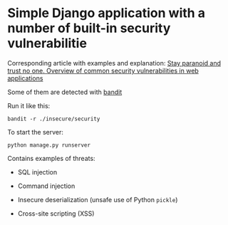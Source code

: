 # Simple Django application with a number of built-in security vulnerabilitie

Corresponding article with examples and explanation: [Stay paranoid and trust no one. Overview of common security vulnerabilities in web applications](https://lchsk.com/stay-paranoid-and-trust-no-one-overview-of-common-security-vulnerabilities-in-web-applications.html)

Some of them are detected with [bandit](https://github.com/PyCQA/bandit)

Run it like this:

```
bandit -r ./insecure/security
```

To start the server:

```
python manage.py runserver
```

Contains examples of threats:

- SQL injection

- Command injection

- Insecure deserialization (unsafe use of Python `pickle`)

- Cross-site scripting (XSS)
